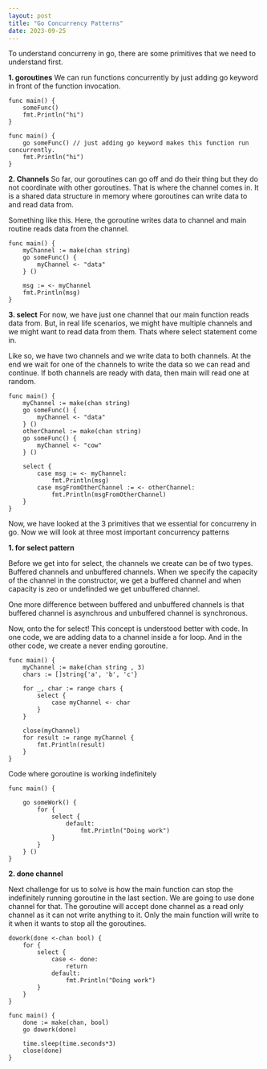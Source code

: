 ```yaml
---
layout: post
title: "Go Concurrency Patterns"
date: 2023-09-25
---
```


To understand concurreny in go, there are some primitives that we need to understand first.

**1. goroutines**
We can run functions concurrently by just adding go keyword in front of the function invocation.

```
func main() {
    someFunc()
    fmt.Println("hi")
}

func main() {
    go someFunc() // just adding go keyword makes this function run concurrently.
    fmt.Println("hi")
}
```

**2. Channels**
So far, our goroutines can go off and do their thing but they do not coordinate with other goroutines. That is where the channel comes in. It is a shared data structure in memory where goroutines can write data to and read data from.

Something like this. Here, the goroutine writes data to channel and main routine reads data from the channel.

```
func main() {
    myChannel := make(chan string)
    go someFunc() {
        myChannel <- "data"
    } ()

    msg := <- myChannel
    fmt.Println(msg)
}
```

**3. select**
For now, we have just one channel that our main function reads data from. But, in real life scenarios, we might have multiple channels and we might want to read data from them. Thats where select statement come in.

Like so, we have two channels and we write data to both channels. At the end we wait for one of the channels to write the data so we can read and continue. If both channels are ready with data, then main will read one at random.

```
func main() {
    myChannel := make(chan string)
    go someFunc() {
        myChannel <- "data"
    } ()
    otherChannel := make(chan string)
    go someFunc() {
        myChannel <- "cow"
    } ()

    select {
        case msg := <- myChannel:
            fmt.Println(msg)
        case msgFromOtherChannel := <- otherChannel:
            fmt.Println(msgFromOtherChannel)
    }
}
```

Now, we have looked at the 3 primitives that we essential for concurreny in go. Now we will look at three most important concurrency patterns

**1. for select pattern**

Before we get into for select, the channels we create can be of two types. Buffered channels and unbuffered channels. When we specify the capacity of the channel in the constructor, we get a buffered channel and when capacity is zeo or undefinded we get unbuffered channel.

One more difference between buffered and unbuffered channels is that buffered channel is asynchrous and unbuffered channel is synchronous.

Now, onto the for select! This concept is understood better with code. In one code, we are adding data to a channel inside a for loop. And in the other code, we create a never ending goroutine.

```
func main() {
    myChannel := make(chan string , 3)
    chars := []string{'a', 'b', 'c'}

    for _, char := range chars {
        select {
            case myChannel <- char
        }
    }

    close(myChannel)
    for result := range myChannel {
        fmt.Println(result)
    }
}

```

Code where goroutine is working indefinitely
```
func main() {

    go someWork() {
        for {
            select {
                default:
                    fmt.Println("Doing work")
            }
        }
    } ()
}
```

**2. done channel**

Next challenge for us to solve is how the main function can stop the indefinitely running goroutine in the last section. We are going to use done channel for that. The goroutine will accept done channel as a read only channel as it can not write anything to it. Only the main function will write to it when it wants to stop all the goroutines.

```
dowork(done <-chan bool) {
    for {
        select {
            case <- done:
                return
            default:
                fmt.Println("Doing work")
        }
    }
}

func main() {
    done := make(chan, bool)
    go dowork(done)

    time.sleep(time.seconds*3)
    close(done)
}
```
